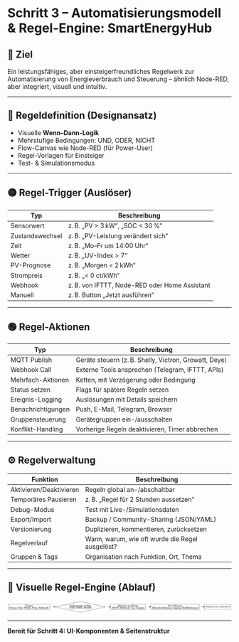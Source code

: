 
# Schritt 3 – Automatisierungsmodell & Regel-Engine: SmartEnergyHub

## 🎯 Ziel
Ein leistungsfähiges, aber einsteigerfreundliches Regelwerk zur Automatisierung von Energieverbrauch und Steuerung – ähnlich Node-RED, aber integriert, visuell und intuitiv.

---

## 🧠 Regeldefinition (Designansatz)

- Visuelle **Wenn–Dann-Logik**
- Mehrstufige Bedingungen: UND, ODER, NICHT
- Flow-Canvas wie Node-RED (für Power-User)
- Regel-Vorlagen für Einsteiger
- Test- & Simulationsmodus

---

## 🟡 Regel-Trigger (Auslöser)

| Typ             | Beschreibung                                        |
|------------------|-----------------------------------------------------|
| Sensorwert       | z. B. „PV > 3 kW“, „SOC < 30 %“                     |
| Zustandswechsel  | z. B. „PV-Leistung verändert sich“                 |
| Zeit             | z. B. „Mo–Fr um 14:00 Uhr“                         |
| Wetter           | z. B. „UV-Index > 7“                                |
| PV-Prognose      | z. B. „Morgen < 2 kWh“                              |
| Strompreis       | z. B. „< 0 ct/kWh“                                  |
| Webhook          | z. B. von IFTTT, Node-RED oder Home Assistant       |
| Manuell          | z. B. Button „Jetzt ausführen“                      |

---

## 🟢 Regel-Aktionen

| Typ               | Beschreibung                                                 |
|--------------------|--------------------------------------------------------------|
| MQTT Publish       | Geräte steuern (z. B. Shelly, Victron, Growatt, Deye)        |
| Webhook Call       | Externe Tools ansprechen (Telegram, IFTTT, APIs)             |
| Mehrfach-Aktionen  | Ketten, mit Verzögerung oder Bedingung                       |
| Status setzen      | Flags für spätere Regeln setzen                              |
| Ereignis-Logging   | Auslösungen mit Details speichern                            |
| Benachrichtigungen | Push, E-Mail, Telegram, Browser                              |
| Gruppensteuerung   | Gerätegruppen ein-/ausschalten                               |
| Konflikt-Handling  | Vorherige Regeln deaktivieren, Timer abbrechen               |

---

## ⚙️ Regelverwaltung

| Funktion              | Beschreibung                                                  |
|------------------------|---------------------------------------------------------------|
| Aktivieren/Deaktivieren | Regeln global an-/abschaltbar                                |
| Temporäres Pausieren  | z. B. „Regel für 2 Stunden aussetzen“                         |
| Debug-Modus           | Test mit Live-/Simulationsdaten                               |
| Export/Import         | Backup / Community-Sharing (JSON/YAML)                        |
| Versionierung         | Duplizieren, kommentieren, zurücksetzen                       |
| Regelverlauf          | Wann, warum, wie oft wurde die Regel ausgelöst?               |
| Gruppen & Tags        | Organisation nach Funktion, Ort, Thema                        |

---

## 🧠 Visuelle Regel-Engine (Ablauf)

![Regelengine](smartenergyhub_regelengine.png)

---

**Bereit für Schritt 4: UI-Komponenten & Seitenstruktur**
